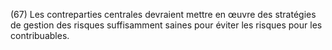(67) Les contreparties centrales devraient mettre en œuvre des stratégies de gestion des risques suffisamment saines pour éviter les risques pour les contribuables.